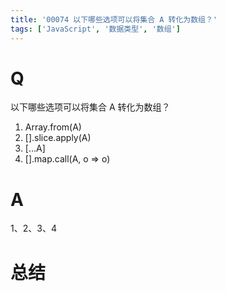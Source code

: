 ```yaml
---
title: '00074 以下哪些选项可以将集合 A 转化为数组？'
tags: ['JavaScript', '数据类型', '数组']
---
```


# Q

以下哪些选项可以将集合 A 转化为数组？

1. Array.from(A)
2. [].slice.apply(A)
3. […A]
4. [].map.call(A, o => o)

# A

1、2、3、4

# 总结
